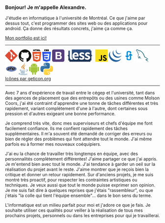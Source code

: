 <h3>Bonjour! Je m'appelle Alexandre.</h3>
<p>J'étudie en informatique à l'université de Montréal. Ce que j'aime par dessus tout, c'est programmer des sites web ou des applications pour android. Ça donne des résultats concrets, j'aime ça comme ça.</p>
<a href="https://agilbert.dev">Mon portfolio est ici!</a>
<hr>
<div>
  <div>
    <img src='icons/git-icon.svg' alt='git icon' title='Git' height='40'/>
    <img src='icons/github-icon.svg' alt='github icon' title='Github' height='40'/>
    <img src='icons/html-5.svg' alt='html icon' title='HTML5' height='40'/>
    <img src='icons/css-3.svg' alt='css icon' title='CSS3' height='40'/>
    <img src='icons/bootstrap.svg' alt='bootstrap icon' title='Bootstrap' height='40'/>
    <img src='icons/less.svg' alt='less icon' title='Less' height='40'/>
    <img src='icons/javascript.svg' alt='javascript icon' title='Javascript' height='40'/>
    <img src='icons/jquery-icon.svg' alt='jquery icon' title='jQuery' height='40'/>
    <img src='icons/ajax.svg' alt='ajax icon' title='Ajax' height='40'/>
    <img src='icons/mysql.svg' alt='mysql icon' title='MySQL' height='40'/>
    <img src='icons/php.svg' alt='php icon' title='PHP' height='40'/>
    <img src='icons/java.svg' alt='java icon' title='Java' height='40'/>
    <img src='icons/android-icon.svg' alt='android icon' title='Android' height='40'/>
    <img src='icons/python.svg' alt='python icon' title='Python' height='40'/>
  </div>
  <a href="https://github.com/get-icon/geticon">Icônes par geticon.org</a>
</div><hr>

<p>
  Avec 7 ans d'expérience de travail entre le cégep et l'université, tant dans des agences de placement que des entrepôts ou des usines comme Molson Coors, j'ai été contraint     d'apprendre une tonne de tâches différentes et très rapidement, variant complètement d'une à l'autre, dont certaines sous pression et d'autres exigeant une bonne performance.
</p>

<p>
  Je comprend très vite, donc mes superviseurs et chefs d'équipe me font facilement confiance. Ils me confient rapidement des tâches supplémentaires. Il m'a souvent été demandé   de corriger des erreurs ou bien de régler des problèmes qui font attendre tout le monde. J'ai même parfois eu à former mes nouveaux coéquipiers.
</p>

<p>
  J'ai eu la chance de travailler très longtemps en équipe, avec des personnalités complètement différentes! J'aime partager ce que j'ai appris. Je m'entend bien avec tout le     monde. J'ai tendance à garder un oeil sur la réalisation du projet avant le reste. J'aime montrer que je reçois bien la critique et donner un retour rapidement. Sur d'anciens   projets, je me suis montré très proactif, pour respecter les contraintes artistiques ou techniques. Je veux aussi que tout le monde puisse exprimer son opinion. Je me suis       fait dire à quelques reprises que j'étais "rassembleur", ou que j'étais "la colle qui tient l'équipe ensemble"... dans le bon sens du terme.
</p>

<p>
  L'informatique est un milieu parfait pour moi et j'adore ce que je fais. Je souhaite utiliser ces qualités pour veiller à la réalisation de tous mes prochains projets,           personnels ou dans les entreprises pour qui je travaillerai.
</p>
